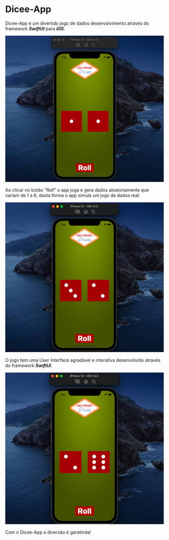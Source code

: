 # Dicee-App
Dicee-App é um divertido jogo de dados desenvolvimento através do framework **_SwiftUI_** para **_iOS_**. 

<img src="/img/dicee1.png">

Ao clicar no botão "Roll" o app joga e gera dados aleatoriamente que variam de 1 a 6, desta forma o app simula um jogo de dados real.

<img src="/img/dicee2.png">

O jogo tem uma User Interface agradável e interativa desenvolvido através do framework **_SwiftUI_**.

<img src="/img/dicee3.png">

Com o Dicee-App a diversão é garatinda!

